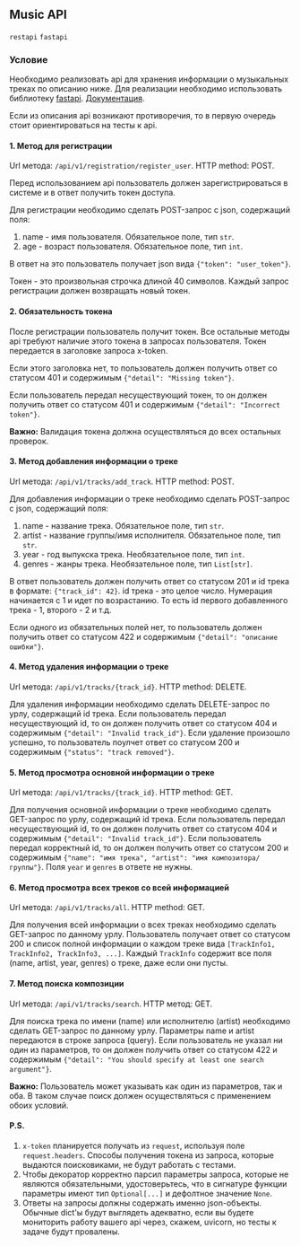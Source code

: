 ## Music API

`restapi` `fastapi`

### Условие

Необходимо реализовать api для хранения информации о музыкальных треках по описанию ниже.
Для реализации необходимо использовать библиотеку [fastapi](https://github.com/tiangolo/fastapi).
[Документация](https://fastapi.tiangolo.com/tutorial/).

Если из описания api возникают противоречия, то в первую очередь стоит ориентироваться на тесты к api.

#### 1. Метод для регистрации
Url метода: `/api/v1/registration/register_user`.
HTTP method: POST.

Перед использованием api пользователь должен зарегистрироваться в системе и в ответ получить токен доступа.

Для регистрации необходимо сделать POST-запрос с json, содержащий поля:
1. name - имя пользователя. Обязательное поле, тип `str`.
2. age - возраст пользователя. Обязательное поле, тип `int`.

В ответ на это пользователь получает json вида `{"token": "user_token"}`.

Токен - это произвольная строчка длиной 40 символов.
Каждый запрос регистрации должен возвращать новый токен.

#### 2. Обязательность токена
После регистрации пользователь получит токен.
Все остальные методы api требуют наличие этого токена в запросах пользователя.
Токен передается в заголовке запроса x-token.

Если этого заголовка нет, то пользователь должен получить ответ со статусом 401 и содержимым `{"detail": "Missing token"}`.

Если пользователь передал несуществующий токен, то он должен получить ответ со статусом 401 и содержимым `{"detail": "Incorrect token"}`.

**Важно:** Валидация токена должна осуществляться до всех остальных проверок.

#### 3. Метод добавления информации о треке
Url метода: `/api/v1/tracks/add_track`.
HTTP method: POST.

Для добавления информации о треке необходимо сделать POST-запрос c json, содержащий поля:
1. name - название трека. Обязательное поле, тип `str`.
2. artist - название группы/имя исполнителя. Обязательное поле, тип `str`.
3. year - год выпукска трека. Необязательное поле, тип `int`.
4. genres - жанры трека. Необязательное поле, тип `List[str]`.

В ответ пользователь должен получить ответ со статусом 201 и id трека в формате: `{"track_id": 42}`.
id трека - это целое число. Нумерация начинается с 1 и идет по возрастанию.
То есть id первого добавленного трека - 1, второго - 2 и т.д.

Если одного из обязательных полей нет, то пользователь должен получить ответ со статусом 422 и содержимым `{"detail": "описание ошибки"}`.

#### 4. Метод удаления информации о треке
Url метода: `/api/v1/tracks/{track_id}`.
HTTP method: DELETE.

Для удаления информации необходимо сделать DELETE-запрос по урлу, содержащий id трека.
Если пользователь передал несуществующий id, то он должен получить ответ со статусом 404 и содержимым `{"detail": "Invalid track_id"}`.
Если удаление произошло успешно, то пользователь поулчет ответ со статусом 200 и содержимым `{"status": "track removed"}`.

#### 5. Метод просмотра основной информации о треке
Url метода: `/api/v1/tracks/{track_id}`.
HTTP method: GET.

Для получения основной информации о треке необходимо сделать GET-запрос по урлу, содержащий id трека.
Если пользователь передал несуществующий id, то он должен получить ответ со статусом 404 и содержимым `{"detail": "Invalid track_id"}`.
Если пользователь передал корректный id, то он должен получить ответ со статусом 200 и содержимым  `{"name": "имя трека", "artist": "имя композитора/группы"}`.
Поля `year` и `genres` в ответе не нужны.

#### 6. Метод просмотра всех треков со всей информацией
Url метода: `/api/v1/tracks/all`.
HTTP method: GET.

Для получения всей информации о всех треках необходимо сделать GET-запрос по данному урлу.
Пользователь получает ответ со статусом 200 и список полной информации о каждом треке вида `[TrackInfo1, TrackInfo2, TrackInfo3, ...]`.
Каждый `TrackInfo` содержит все поля (name, artist, year, genres) о треке, даже если они пусты.

#### 7. Метод поиска композиции
Url метода: `/api/v1/tracks/search`.
HTTP метод: GET.

Для поиска трека по имени (name) или исполнителю (artist) необходимо сделать GET-запрос по данному урлу. Параметры name и artist передаются в строке запроса (query).
Если пользователь не указал ни один из параметров, то он должен получить ответ со статусом 422 и содержимым `{"detail": "You should specify at least one search argument"}`.

**Важно:** Пользователь может указывать как один из параметров, так и оба. В таком случае поиск должен осуществляться с применением обоих условий.

#### P.S.

1. `x-token` планируется получать из `request`, используя поле `request.headers`. 
Способы получения токена из запроса, которые выдаются поисковиками, не будут работать с тестами.
2. Чтобы декоратор корректно парсил параметры запроса, которые не являются обязательными, удостоверьтесь,
что в сигнатуре функции параметры имеют тип `Optional[...]` и дефолтное значение `None`.
3. Ответы на запросы должны содержать именно json-объекты. Обычные dict'ы будут выглядеть адекватно,
если вы будете мониторить работу  вашего api через, скажем, uvicorn, но тесты к задаче будут провалены.